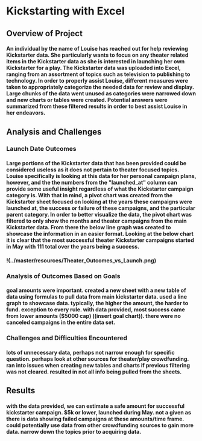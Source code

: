 # Kickstarting with Excel
## Overview of Project
####  An individual by the name of Louise has reached out for help reviewing Kickstarter data. She particularly wants to focus on any theater related items in the Kickstarter data as she is interested in launching her own Kickstarter for a play. The Kickstarter data was uploaded into Excel, ranging from an assortment of topics such as television to publishing to technology. In order to properly assist Louise, different measures were taken to appropriately categorize the needed data for review and display. Large chunks of the data went unused as categories were narrowed down and new charts or tables were created. Potential answers were summarized from these filtered results in order to best assist Louise in her endeavors. 
## Analysis and Challenges
### Launch Date Outcomes
#### Large portions of the Kickstarter data that has been provided could be considered useless as it does not pertain to theater focused topics. Louise specifically is looking at this data for her personal campaign plans, however, and the the numbers from the "launched_at" column can provide some useful insight regardless of what the Kickstarter campaign category is. With that in mind, a pivot chart was created from the Kickstarter sheet focused on looking at the years these campaigns were launched at, the success or failure of these campaigns, and the particular parent category. In order to better visualize the data, the pivot chart was filtered to only show the months and theater campaigns from the main Kickstarter data. From there the below line graph was created to showcase the information in an easier format. Looking at the below chart it is clear that the most successful theater Kickstarter campaigns started in May with 111 total over the years being a success. 
#### !(../master/resources/Theater_Outcomes_vs_Launch.png)
### Analysis of Outcomes Based on Goals
####  goal amounts were important. created a new sheet with a new table of data using formulas to pull data from main kickstarter data. used a line graph to showcase data. typically, the higher the amount, the harder to fund. exception to every rule. with data provided, most success came from lower amounts ($5000 cap) ((insert goal chart)). there were no canceled campaigns in the entire data set. 
### Challenges and Difficulties Encountered
####  lots of unnecessary data, perhaps not narrow enough for specific question. perhaps look at other sources for theater/play crowdfunding. ran into issues when creating new tables and charts if previous filtering was not cleared. resulted in not all info being pulled from the sheets. 
## Results
#### with the data provided, we can estimate a safe amount for successful kickstarter campaign. $5k or lower, launched during May. not a given as there is data showing failed campaigns at these amounts/time frame. could potentially use data from other crowdfunding sources to gain more data. narrow down the topics prior to acquiring data. 
